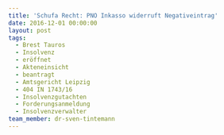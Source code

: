 ```yaml
---
title: 'Schufa Recht: PNO Inkasso widerruft Negativeintrag'
date: 2016-12-01 00:00:00
layout: post
tags:
  - Brest Tauros
  - Insolvenz
  - eröffnet
  - Akteneinsicht
  - beantragt
  - Amtsgericht Leipzig
  - 404 IN 1743/16
  - Insolvenzgutachten
  - Forderungsanmeldung
  - Insolvenzverwalter
team_member: dr-sven-tintemann
---
```

